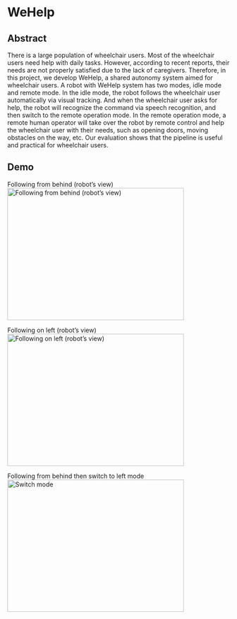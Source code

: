 # WeHelp
## Abstract
There is a large population of wheelchair users. Most of the wheelchair users need help with daily tasks. However, according to recent reports, their needs are not properly satisfied due to the lack of caregivers. Therefore, in this project, we develop WeHelp, a shared autonomy system aimed for wheelchair users. A robot with WeHelp system has two modes, idle mode and remote mode. In the idle mode, the robot follows the wheelchair user automatically via visual tracking. And when the wheelchair user asks for help, the robot will recognize the command via speech recognition, and then switch to the remote operation mode. In the remote operation mode, a remote human operator will take over the robot by remote control and help the wheelchair user with their needs, such as opening doors, moving obstacles on the way, etc. Our evaluation shows that the pipeline is useful and practical for wheelchair users.

## Demo

Following from behind (robot’s view)
<img src="demo/track_2.gif" width="400" height="300" alt="Following from behind (robot’s view)"/>

Following on left (robot’s view)
<img src="demo/track_3.gif" width="400" height="300" alt="Following on left (robot’s view)"/>

Following from behind then switch to left mode
<img src="demo/track_1.gif" width="400" height="300" alt="Switch mode"/>
